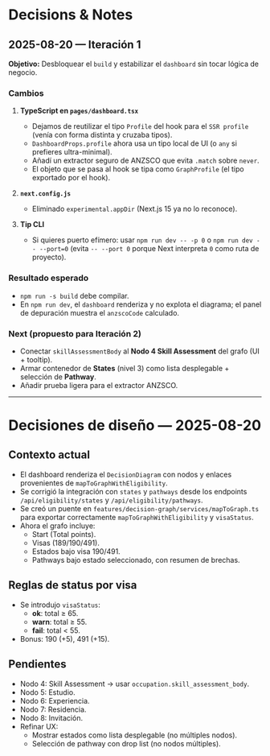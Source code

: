 # Decisions & Notes

## 2025-08-20 — Iteración 1
**Objetivo:** Desbloquear el `build` y estabilizar el `dashboard` sin tocar lógica de negocio.

### Cambios
1) **TypeScript en `pages/dashboard.tsx`**
   - Dejamos de reutilizar el tipo `Profile` del hook para el `SSR profile` (venía con forma distinta y cruzaba tipos).
   - `DashboardProps.profile` ahora usa un tipo local de UI (o `any` si prefieres ultra-minimal).
   - Añadí un extractor seguro de ANZSCO que evita `.match` sobre `never`.
   - El objeto que se pasa al hook se tipa como `GraphProfile` (el tipo exportado por el hook).

2) **`next.config.js`**
   - Eliminado `experimental.appDir` (Next.js 15 ya no lo reconoce).

3) **Tip CLI**
   - Si quieres puerto efímero: usar `npm run dev -- -p 0` o `npm run dev -- --port=0`
     (evita `-- --port 0` porque Next interpreta `0` como ruta de proyecto).

### Resultado esperado
- `npm run -s build` debe compilar.
- En `npm run dev`, el `dashboard` renderiza y no explota el diagrama; el panel de depuración muestra el `anzscoCode` calculado.

### Next (propuesto para Iteración 2)
- Conectar `skillAssessmentBody` al **Nodo 4 Skill Assessment** del grafo (UI + tooltip).
- Armar contenedor de **States** (nivel 3) como lista desplegable + selección de **Pathway**.
- Añadir prueba ligera para el extractor ANZSCO.

---
# Decisiones de diseño — 2025-08-20

## Contexto actual
- El dashboard renderiza el `DecisionDiagram` con nodos y enlaces provenientes de `mapToGraphWithEligibility`.
- Se corrigió la integración con `states` y `pathways` desde los endpoints `/api/eligibility/states` y `/api/eligibility/pathways`.
- Se creó un puente en `features/decision-graph/services/mapToGraph.ts` para exportar correctamente `mapToGraphWithEligibility` y `visaStatus`.
- Ahora el grafo incluye:
  - Start (Total points).
  - Visas (189/190/491).
  - Estados bajo visa 190/491.
  - Pathways bajo estado seleccionado, con resumen de brechas.

## Reglas de status por visa
- Se introdujo `visaStatus`:
  - **ok**: total ≥ 65.
  - **warn**: total ≥ 55.
  - **fail**: total < 55.
- Bonus: 190 (+5), 491 (+15).

## Pendientes
- Nodo 4: Skill Assessment → usar `occupation.skill_assessment_body`.
- Nodo 5: Estudio.
- Nodo 6: Experiencia.
- Nodo 7: Residencia.
- Nodo 8: Invitación.
- Refinar UX:
  - Mostrar estados como lista desplegable (no múltiples nodos).
  - Selección de pathway con drop list (no nodos múltiples).